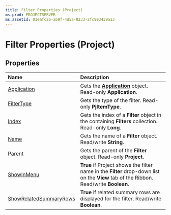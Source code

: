 ```yaml
---
title: Filter Properties (Project)
ms.prod: PROJECTSERVER
ms.assetid: 01eafc26-ab9f-4d5a-8233-2fc993439a13
---
```



# Filter Properties (Project)

## Properties



|**Name**|**Description**|
|:-----|:-----|
|[Application](filter-application-property-project.md)|Gets the  **[Application](application-object-project.md)** object. Read-only **Application**.|
|[FilterType](filter-filtertype-property-project.md)|Gets the type of the filter. Read-only  **PjItemType**.|
|[Index](filter-index-property-project.md)|Gets the index of a  **Filter** object in the containing **Filters** collection. Read-only **Long**.|
|[Name](filter-name-property-project.md)|Gets the name of a  **Filter** object. Read/write **String**.|
|[Parent](filter-parent-property-project.md)|Gets the parent of the  **Filter** object. Read-only **Project**.|
|[ShowInMenu](filter-showinmenu-property-project.md)|**True** if Project shows the filter name in the **Filter** drop-down list on the **View** tab of the Ribbon. Read/write **Boolean**.|
|[ShowRelatedSummaryRows](filter-showrelatedsummaryrows-property-project.md)|**True** if related summary rows are displayed for the filter. Read/write **Boolean**.|

